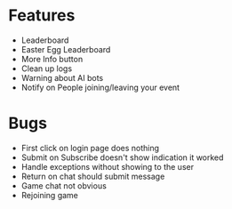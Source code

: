 # Features
  -  Leaderboard
  -  Easter Egg Leaderboard
  -  More Info button
  -  Clean up logs
  -  Warning about AI bots
  -  Notify on People joining/leaving your event

# Bugs
  -  First click on login page does nothing
  -  Submit on Subscribe doesn't show indication it worked
  -  Handle exceptions without showing to the user
  -  Return on chat should submit message
  -  Game chat not obvious
  -  Rejoining game